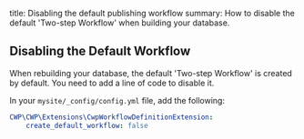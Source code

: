 title: Disabling the default publishing workflow
summary: How to disable the default 'Two-step Workflow' when building your database.

## Disabling the Default Workflow

When rebuilding your database, the default 'Two-step Workflow' is created by default. You need to add a line of code to disable it.

In your `mysite/_config/config.yml` file, add the following:

```yml
CWP\CWP\Extensions\CwpWorkflowDefinitionExtension:
    create_default_workflow: false
```
